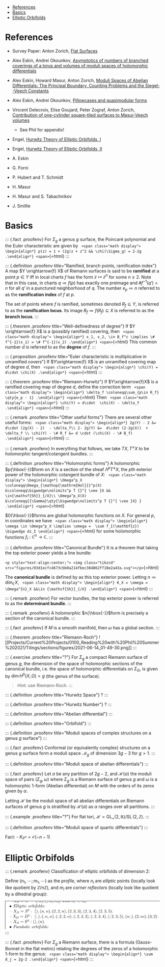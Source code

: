 -   [References](#references)
-   [Basics](#basics)
-   [Elliptic Orbifolds](#elliptic-orbifolds)














# References

-   Survey Paper: Anton Zorich, [Flat Surfaces](https://arxiv.org/abs/math/0609392)

-   Alex Eskin, Andrei Okounkov, [Asymptotics of numbers of branched coverings of a torus and volumes of moduli spaces of holomorphic differentials](https://arxiv.org/abs/math/0006171)

-   Alex Eskin, Howard Masur, Anton Zorich, [Moduli Spaces of Abelian Differentials: The Principal Boundary, Counting Problems and the Siegel--Veech Constants](https://arxiv.org/abs/math/0202134)

-   Alex Eskin, Andrei Okounkov, [Pillowcases and quasimodular forms](https://arxiv.org/abs/math/0505545)

-   Vincent Delecroix, Elise Goujard, Peter Zograf, Anton Zorich, [Contribution of one-cylinder square-tiled surfaces to Masur-Veech volumes](https://arxiv.org/abs/1903.10904)

    -   See Phil for appendix!

-   Engel, [Hurwitz Theory of Elliptic Orbifolds, I](https://arxiv.org/abs/1706.06738)

-   Engel, [Hurwitz Theory of Elliptic Orbifolds, II](https://arxiv.org/abs/1809.07434)

-   A. Eskin

-   G. Forni

-   P. Hubert and T. Schmidt

-   H. Masur

-   H. Masur and S. Tabachnikov

-   J. Smillie

# Basics

::: {.fact .proofenv}
For $\Sigma_g$ a genus $g$ surface, the Poincaré polynomial and the Euler characteristic are given by `
<span class="math display">
\begin{align*}
p(z) = 1 + (2g)z + z^2 && \chi(\Sigma_g) = 2-2g
.\end{align*}
<span>`{=html}
:::

::: {.definition .proofenv title="Ramified, branch points, ramification index"}
A map $Y \xrightarrow{f} X$ of Riemann surfaces is said to be **ramified** at a point $p\in Y$ iff in local charts $f$ has the form $z\mapsto z^n$ for some $n\geq 2$. Note that in this case, in charts $q\coloneqq f(p)$ has exactly one preimage and $\# f^{-1}(q') = n$ for all $q'$ in a punctured neighborhood of $q$. The number $e_p \coloneqq n$ referred to as the **ramification index** of $f$ at $p$.

The set of points where $f$ is ramified, sometimes denoted $R_f \subseteq Y$, is referred to as the **ramification locus**. Its image $B_f \coloneqq f(R_f) \subseteq X$ is referred to as the **branch locus**.
:::

::: {.theorem .proofenv title="Well-definedness of degree"}
If $Y \xrightarrow{f} X$ is a (possibly ramified) covering, then `
<span class="math display">
\begin{align*}
x_1, x_2, \in B_f^c \implies
\# f^{-1}(x_1) = \# f^{-1}(x_2)
.\end{align*}
<span>`{=html} This common number $d$ is referred to as the **degree** of $f$.
:::

::: {.proposition .proofenv title="Euler characteristic is multiplicative in unramified covers"}
If $Y\xrightarrow{f} X$ is an unramified covering map of degree $d$, then `
<span class="math display">
\begin{align*}
\chi(Y) = d\cdot \chi(X)
.\end{align*}
<span>`{=html}
:::

::: {.theorem .proofenv title="Riemann-Hurwitz"}
If $Y\xrightarrow{f}X$ is a ramified covering map of degree $d$, define the correction term `
<span class="math display">
\begin{align*}
\delta_f \coloneqq\sum_{p\in R_f} \qty{e_p - 1}
.\end{align*}
<span>`{=html} Then `
<span class="math display">
\begin{align*}
\chi(Y) = d\cdot  \chi(X) - \delta_f
.\end{align*}
<span>`{=html}
:::

::: {.remark .proofenv title="Other useful forms"}
There are several other useful forms: `
<span class="math display">
\begin{align*}
2g(Y) - 2 &=  d\cdot (2g(X) - 2)  - \delta_f\\
2- 2g(Y) &=  d\cdot (2-2g(X))  + \delta_f \\
\chi(Y) - \# R_f &= d \cdot (\chi(X) - \# B_f)
.\end{align*}
<span>`{=html}
:::

::: {.remark .proofenv}
In everything that follows, we take $TX, T {}^{ \vee }X$ to be *holomorphic* tangent/cotangent bundles.
:::

::: {.definition .proofenv title="Holomorphic forms"}
A holomorphic $p{\hbox{-}}$form on $X$ is a section of the sheaf $\Lambda^p T {}^{ \vee }X$, the $p$th exterior power of the holomorphic cotangent bundle of $X$: `
<span class="math display">
\begin{align*}
\Omega^p_X \coloneqq\Omega_{\mathop{\mathrm{Hol}}}^p(X) &\coloneqq\bigwedge\nolimits^p T {}^{ \vee }X && \in{\mathsf{Sh}}_{/X}\\
\Omega^p_X(X) &\coloneqq{{\Gamma}\qty{\bigwedge\nolimits^p T {}^{ \vee }X} }
.\end{align*}
<span>`{=html}

$0{\hbox{-}}$forms are global holomorphic functions on $X$. For general $p$, in coordinates we have `
<span class="math display">
\begin{align*}
\omega \in \Omega^p_X \implies \omega = 
\sum f_I(\mathbf{z}) \bigwedge dz_I
\end{align*}
<span>`{=html} for some holomorphic functions $f_I: {\mathbb{C}}^n \to {\mathbb{C}}$.
:::

::: {.definition .proofenv title="Canonical Bundle"}
It is a theorem that taking the top exterior power yields a line bundle:

`<p style="text-align:center;"> <img class="tikzcd" src="figures/03d1ecfc4673cbb0a214fbec384862ff18e2a43a.svg"></p>`{=html}

The **canonical bundle** is defined by as this top exterior power. Letting $n\coloneqq\dim_{\mathbb{C}}X$, `
<span class="math display">
\begin{align*}
K_X = \omega = \Omega^{n}_X &&\in {\mathsf{Sh}}_{/X}
.\end{align*}
<span>`{=html}
:::

::: {.remark .proofenv}
For vector bundles, the top exterior power is referred to as the **determinant bundle**.
:::

::: {.remark .proofenv}
A holomorphic $n{\hbox{-}}$form is precisely a section of the canonical bundle.
:::

::: {.fact .proofenv}
If $M$ is a smooth manifold, then $\omega$ has a global section.
:::

::: {.theorem .proofenv title="Riemann-Roch"}
![[Projects/Current%20Projects/0100_Reading%20with%20Phil%20Summer%202021/Tilings/sections/figures/2021-06-14_01-49-30.png]]
:::

::: {.exercise .proofenv title="?"}
For $\Sigma_g$ a compact Riemann surface of genus $g$, the dimension of the space of holomorphic sections of the canonical bundle, i.e. the space of holomorphic differentials on $\Sigma_G$, is given by $\dim H^0(X; \Omega) = g$ (the genus of the surface).

> Hint: use Riemann-Roch.
:::

::: {.definition .proofenv title="Hurwitz Space"}
?
:::

::: {.definition .proofenv title="Hurwitz Number"}
?
:::

::: {.definition .proofenv title="Abelian differential"}
:::

::: {.definition .proofenv title="Orbifold"}
:::

::: {.definition .proofenv title="Moduli spaces of complex structures on a genus $g$ surface"}
:::

::: {.fact .proofenv}
Conformal (or equivalently complex) structures on a genus $g$ surface form a moduli space ${\mathcal{M}}_g$ of dimension $3g-3$ for $g > 1$.
:::

::: {.definition .proofenv title="Moduli space of abelian differentials"}
:::

::: {.fact .proofenv}
Let $\alpha$ be any partition of $2g-2$, and ${\mathcal{H}}(\alpha)$ the moduli space of pairs $(\Sigma_g, \omega)$ where $\Sigma_g$ is a Riemann surface of genus $g$ and $\omega$ is a holomorphic 1-form (Abelian differential) on $M$ with the orders of its zeros given by $\alpha$.

Letting ${\mathcal{H}}$ be the moduli space of all abelian differentials on Riemann surfaces of genus $g$ is stratified by ${\mathcal{H}}(\alpha)$ as $\alpha$ ranges over all partitions.
:::

::: {.example .proofenv title="?"}
For flat tori, ${\mathcal{H}}= \operatorname{GL}_+(2, {\mathbb{R}})/{\operatorname{SL}}(2, {\mathbb{Z}})$.
:::

::: {.definition .proofenv title="Moduli space of quartic differentials"}
:::

Fact: - $K_{{\mathbb{P}}^n} = {\mathcal{O}}(-n-1)$

# Elliptic Orbifolds

::: {.remark .proofenv}
Classification of elliptic orbifolds of dimension 2:

Define $(n_1, \cdots; m_1, \cdots)$ as the *profile*, where $n_i$ are *elliptic* points (locally look like quotient by ${\mathbb{Z}}/n{\mathbb{Z}}$), and $m_i$ are *corner reflectors* (locally look like quotient by a dihedral group):

![Image](figures/2020-01-29-20:44.png)\
:::

::: {.fact .proofenv}
For $\Sigma_g$ a Riemann surface, there is a formula (Gauss-Bonnet in the flat metric) relating the degrees of the zeros of a holomorphic 1-form to the genus: `
<span class="math display">
\begin{align*}
\sum d_j = 2g-2
.\end{align*}
<span>`{=html}
:::
